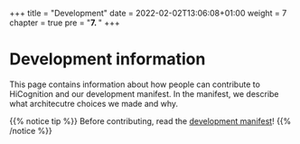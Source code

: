 +++
title = "Development"
date = 2022-02-02T13:06:08+01:00
weight = 7
chapter = true
pre = "<b>7. </b>"
+++

# Development information

This page contains information about how people can contribute to HiCognition and our development manifest. In the manifest, we describe what architecutre choices we made and why.

{{% notice tip %}}
Before contributing, read the [development manifest](/docs/development/development_info)!
{{% /notice %}}